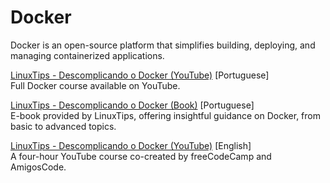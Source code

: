 # Docker

Docker is an open-source platform that simplifies
building, deploying, and managing containerized applications.  

[LinuxTips - Descomplicando o Docker (YouTube)](https://www.youtube.com/playlist?list=PLf-O3X2-mxDn1VpyU2q3fuI6YYeIWp5rR)
[Portuguese]  
Full Docker course available on YouTube.  

[LinuxTips - Descomplicando o Docker (Book)](https://livro.descomplicandodocker.com.br)
[Portuguese]  
E-book provided by LinuxTips, offering insightful
guidance on Docker, from basic to advanced topics.  

[LinuxTips - Descomplicando o Docker (YouTube)](https://www.youtube.com/watch?v=Wf2eSG3owoA)
[English]  
A four-hour YouTube course co-created by
freeCodeCamp and AmigosCode.  
